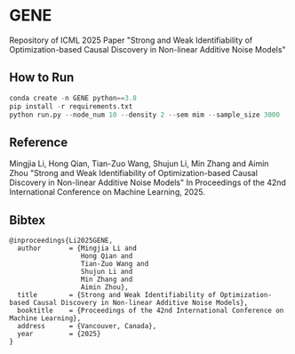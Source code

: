 # GENE
Repository of ICML 2025 Paper "Strong and Weak Identifiability of Optimization-based Causal Discovery in Non-linear Additive Noise Models"

## How to Run
```python
conda create -n GENE python==3.8
pip install -r requirements.txt
python run.py --node_num 10 --density 2 --sem mim --sample_size 3000
```

## Reference
Mingjia Li, Hong Qian, Tian-Zuo Wang, Shujun Li, Min Zhang and Aimin Zhou "Strong and Weak Identifiability of Optimization-based Causal Discovery in Non-linear Additive Noise Models" In Proceedings of the 42nd International Conference on Machine Learning, 2025.

## Bibtex
```
@inproceedings{Li2025GENE,
  author       = {Mingjia Li and
                  Hong Qian and
                  Tian-Zuo Wang and
                  Shujun Li and
                  Min Zhang and
                  Aimin Zhou},
  title        = {Strong and Weak Identifiability of Optimization-based Causal Discovery in Non-linear Additive Noise Models},
  booktitle    = {Proceedings of the 42nd International Conference on Machine Learning},
  address      = {Vancouver, Canada},
  year         = {2025}
}
```
